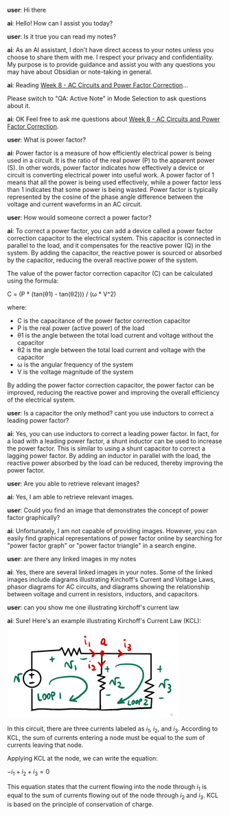**user**: Hi there

**ai**: Hello! How can I assist you today?

**user**: Is it true you can read my notes?

**ai**: As an AI assistant, I don't have direct access to your notes unless you choose to share them with me. I respect your privacy and confidentiality. My purpose is to provide guidance and assist you with any questions you may have about Obsidian or note-taking in general.

**ai**: Reading [Week 8 - AC Circuits and Power Factor Correction](../UNI%202023/SEM%202/ELEC2005/Week%208%20-%20AC%20Circuits%20and%20Power%20Factor%20Correction.md)...

 Please switch to "QA: Active Note" in Mode Selection to ask questions about it.

**ai**: OK Feel free to ask me questions about [Week 8 - AC Circuits and Power Factor Correction](../UNI%202023/SEM%202/ELEC2005/Week%208%20-%20AC%20Circuits%20and%20Power%20Factor%20Correction.md).

**user**: What is power factor?

**ai**: Power factor is a measure of how efficiently electrical power is being used in a circuit. It is the ratio of the real power (P) to the apparent power (S). In other words, power factor indicates how effectively a device or circuit is converting electrical power into useful work. A power factor of 1 means that all the power is being used effectively, while a power factor less than 1 indicates that some power is being wasted. Power factor is typically represented by the cosine of the phase angle difference between the voltage and current waveforms in an AC circuit.

**user**: How would someone correct a power factor?

**ai**: To correct a power factor, you can add a device called a power factor correction capacitor to the electrical system. This capacitor is connected in parallel to the load, and it compensates for the reactive power (Q) in the system. By adding the capacitor, the reactive power is sourced or absorbed by the capacitor, reducing the overall reactive power of the system.

The value of the power factor correction capacitor (C) can be calculated using the formula:

C = (P * (tan(θ1) - tan(θ2))) / (ω * V^2)

where:
- C is the capacitance of the power factor correction capacitor
- P is the real power (active power) of the load
- θ1 is the angle between the total load current and voltage without the capacitor
- θ2 is the angle between the total load current and voltage with the capacitor
- ω is the angular frequency of the system
- V is the voltage magnitude of the system

By adding the power factor correction capacitor, the power factor can be improved, reducing the reactive power and improving the overall efficiency of the electrical system.

**user**: Is a capacitor the only method? cant you use inductors to correct a leading power factor?

**ai**: Yes, you can use inductors to correct a leading power factor. In fact, for a load with a leading power factor, a shunt inductor can be used to increase the power factor. This is similar to using a shunt capacitor to correct a lagging power factor. By adding an inductor in parallel with the load, the reactive power absorbed by the load can be reduced, thereby improving the power factor.

**user**: Are you able to retrieve relevant images?

**ai**: Yes, I am able to retrieve relevant images.

**user**: Could you find an image that demonstrates the concept of power factor graphically?

**ai**: Unfortunately, I am not capable of providing images. However, you can easily find graphical representations of power factor online by searching for "power factor graph" or "power factor triangle" in a search engine.

**user**: are there any linked images in my notes

**ai**: Yes, there are several linked images in your notes. Some of the linked images include diagrams illustrating Kirchoff's Current and Voltage Laws, phasor diagrams for AC circuits, and diagrams showing the relationship between voltage and current in resistors, inductors, and capacitors.

**user**: can you show me one illustrating kirchoff's current law

**ai**: Sure! Here's an example illustrating Kirchoff's Current Law (KCL):

![Pasted image 20231003143505](../UNI%202023/SEM%202/ELEC2005/Attachments/Pasted%20image%2020231003143505.png)

In this circuit, there are three currents labeled as $i_1$, $i_2$, and $i_3$. According to KCL, the sum of currents entering a node must be equal to the sum of currents leaving that node. 

Applying KCL at the node, we can write the equation:

$-i_1 + i_2 + i_3 = 0$

This equation states that the current flowing into the node through $i_1$ is equal to the sum of currents flowing out of the node through $i_2$ and $i_3$. KCL is based on the principle of conservation of charge.